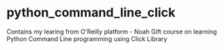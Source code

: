 # python_command_line_click
Contains my learing from O'Reilly platform - Noah Gift course on learning 
Python Command Line programming using Click Library

